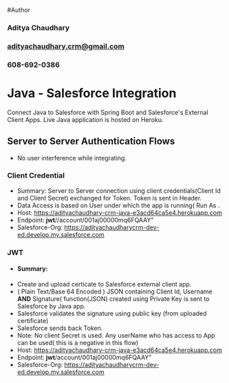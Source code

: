 #Author
### Aditya Chaudhary
### adityachaudhary.crm@gmail.com
### 608-692-0386

# Java - Salesforce Integration 
  Connect Java to Salesforce with Spring Boot and Salesforce's External Client Apps. Live Java application is hosted on Heroku.  

## Server to Server Authentication Flows 
-  No user interference while integrating. 

### Client Credential
- Summary: Server to Server connection using client credentials(Client Id and Client Secret) exchanged for Token. Token is sent in Header.
- Data Access is based on User under which the app is running( Run As <UserName>. 
- Host: https://adityachaudhary-crm-java-e3acd64ca5e4.herokuapp.com
- Endpoint: **jwt**//account/001aj00000mq6FQAAY"
- Salesforce-Org: https://adityachaudharycrm-dev-ed.develop.my.salesforce.com

### JWT
- #### Summary:
-   Create and upload certicate to Salesforce external client app. 
-   ( Plain Text/Base 64 Encoded ) JSON containing Client Id, Username **AND** Signature( function(JSON) created using Private Key is sent to Salesforce by Java app.
-   Salesforce validates the signature using public key (from uploaded certificate)
-   Salesforce sends back Token.
-   Note:  No client Secret is used.  Any userName who has access to App can be used( this is a negative in this flow)
- Host: https://adityachaudhary-crm-java-e3acd64ca5e4.herokuapp.com
- Endpoint: **jwt**/account/001aj00000mq6FQAAY"
- Salesforce-Org: https://adityachaudharycrm-dev-ed.develop.my.salesforce.com
